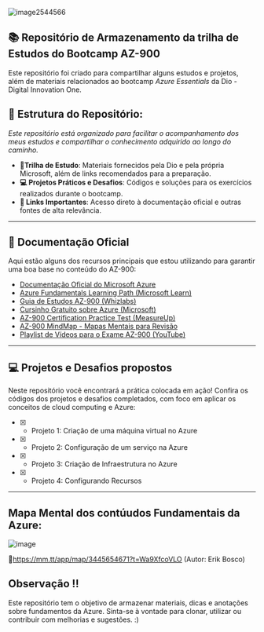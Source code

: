 
![image2544566](https://github.com/user-attachments/assets/051e5aab-0b0f-4ca0-b1db-a6226fd189dc)


## 📚 Repositório de Armazenamento da trilha de Estudos do Bootcamp AZ-900

Este repositório foi criado para compartilhar alguns estudos e projetos, além de materiais relacionados ao bootcamp *Azure Essentials* da Dio - Digital Innovation One. 

## 📌 Estrutura do Repositório:

*Este repositório está organizado para facilitar o acompanhamento dos meus estudos e compartilhar o conhecimento adquirido ao longo do caminho.*

- **📎Trilha de Estudo**: Materiais fornecidos pela Dio e pela própria Microsoft, além de links recomendados para a preparação.
- **💻 Projetos Práticos e Desafios**: Códigos e soluções para os exercícios realizados durante o bootcamp.
- **🔗 Links Importantes**: Acesso direto à documentação oficial e outras fontes de alta relevância.

---

## 📄 Documentação Oficial 
Aqui estão alguns dos recursos principais que estou utilizando para garantir uma boa base no conteúdo do AZ-900:

- [Documentação Oficial do Microsoft Azure](https://learn.microsoft.com/en-us/certifications/exams/az-900)
- [Azure Fundamentals Learning Path (Microsoft Learn)](https://learn.microsoft.com/en-us/training/paths/azure-fundamentals/)
- [Guia de Estudos AZ-900 (Whizlabs)](https://www.whizlabs.com/blog/az-900-microsoft-azure-fundamentals-exam-preparation-guide/)
- [Cursinho Gratuito sobre Azure (Microsoft)](https://docs.microsoft.com/en-us/learn/paths/az-900-describe-cloud-concepts/)
- [AZ-900 Certification Practice Test (MeasureUp)](https://www.measureup.com/Microsoft-Azure-Fundamentals-AZ-900_p_6908.html)
- [AZ-900 MindMap - Mapas Mentais para Revisão](https://github.com/techexpertin/azure-az-900-mindmap)
- [Playlist de Vídeos para o Exame AZ-900 (YouTube)](https://www.youtube.com/playlist?list=PLlVtbbG169nF_UdPRb4hkpZ0cNyLpvb2T)

---

## 💻 Projetos e Desafios propostos
Neste repositório você encontrará a prática colocada em ação! Confira os códigos dos projetos e desafios completados, com foco em aplicar os conceitos de cloud computing e Azure:

- [x] - Projeto 1: Criação de uma máquina virtual no Azure
- [x] - Projeto 2:  Configuração de um serviço na Azure
- [x] - Projeto 3: Criação de Infraestrutura no Azure
- [x] - Projeto 4: Configurando Recursos

---

## Mapa Mental dos contúudos Fundamentais da Azure:

![image](https://github.com/user-attachments/assets/cfe69ecb-573e-4b90-9a2d-f498b1c2c72d)

🔗https://mm.tt/app/map/3445654671?t=Wa9XfcoVLO (Autor: Erik Bosco)

## Observação ‼️

Este repositório tem o objetivo de armazenar materiais, dicas e anotações sobre fundamentos da Azure. Sinta-se à vontade para clonar, utilizar ou contribuir com melhorias e sugestões. :)





